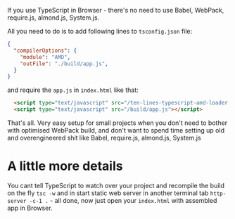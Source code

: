 If you use TypeScript in Browser - there's no need to use Babel, WebPack, require.js, almond.js, System.js.

All you need to do is to add following lines to `tsconfig.json` file:

``` json
{
  "compilerOptions": {
    "module": "AMD",
    "outFile": "./build/app.js",
  }
}
```

and require the `app.js` in `index.html` like that:

``` html
  <script type="text/javascript" src="/ten-lines-typescript-amd-loader.js"></script>
  <script type="text/javascript" src="/build/app.js"></script>
```

That's all. Very easy setup for small projects when you don't need to bother with optimised WebPack build, and don't 
want to spend time setting up old and overengineered shit like Babel, require.js, almond.js, System.js

A little more details
=====================

You cant tell TypeScript to watch over your project and recompile the build on the fly `tsc -w` and in start
static web server in another terminal tab `http-server -c-1 .` - all done, now just open your `index.html` with
assembled app in Browser.
